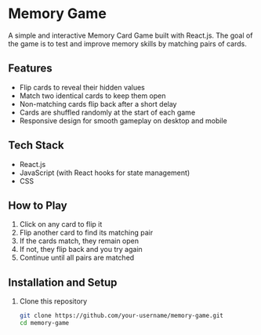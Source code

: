 # Memory Game

A simple and interactive Memory Card Game built with React.js. The goal of the game is to test and improve memory skills by matching pairs of cards.

## Features
- Flip cards to reveal their hidden values
- Match two identical cards to keep them open
- Non-matching cards flip back after a short delay
- Cards are shuffled randomly at the start of each game
- Responsive design for smooth gameplay on desktop and mobile

## Tech Stack
- React.js
- JavaScript (with React hooks for state management)
- CSS

## How to Play
1. Click on any card to flip it
2. Flip another card to find its matching pair
3. If the cards match, they remain open
4. If not, they flip back and you try again
5. Continue until all pairs are matched

## Installation and Setup
1. Clone this repository
   ```bash
   git clone https://github.com/your-username/memory-game.git
   cd memory-game
